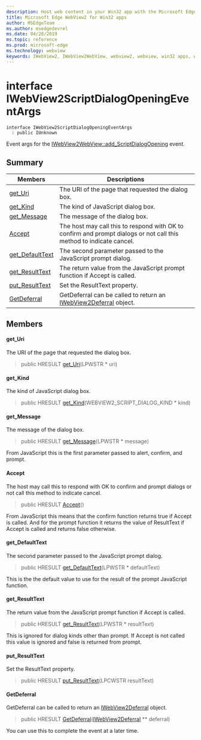 ```yaml
---
description: Host web content in your Win32 app with the Microsoft Edge WebView2 control
title: Microsoft Edge WebView2 for Win32 apps
author: MSEdgeTeam
ms.author: msedgedevrel
ms.date: 04/28/2019
ms.topic: reference
ms.prod: microsoft-edge
ms.technology: webview
keywords: IWebView2, IWebView2WebView, webview2, webview, win32 apps, win32, edge
---
```


# interface IWebView2ScriptDialogOpeningEventArgs 

```
interface IWebView2ScriptDialogOpeningEventArgs
  : public IUnknown
```

Event args for the [IWebView2WebView::add_ScriptDialogOpening](IWebView2WebView.md#interface_i_web_view2_web_view_1a09b052357bb9c498f21124b4113184e0) event.

## Summary

 Members                        | Descriptions
--------------------------------|---------------------------------------------
[get_Uri](#get_uri) | The URI of the page that requested the dialog box.
[get_Kind](#get_kind) | The kind of JavaScript dialog box.
[get_Message](#get_message) | The message of the dialog box.
[Accept](#accept) | The host may call this to respond with OK to confirm and prompt dialogs or not call this method to indicate cancel.
[get_DefaultText](#get_defaulttext) | The second parameter passed to the JavaScript prompt dialog.
[get_ResultText](#get_resulttext) | The return value from the JavaScript prompt function if Accept is called.
[put_ResultText](#put_resulttext) | Set the ResultText property.
[GetDeferral](#getdeferral) | GetDeferral can be called to return an [IWebView2Deferral](IWebView2Deferral.md#interface_i_web_view2_deferral) object.

## Members

#### get_Uri 

The URI of the page that requested the dialog box.

> public HRESULT [get_Uri](#interface_i_web_view2_script_dialog_opening_event_args_1a0d71559c52bfe71bf07baa9577e30010)(LPWSTR * uri)

#### get_Kind 

The kind of JavaScript dialog box.

> public HRESULT [get_Kind](#interface_i_web_view2_script_dialog_opening_event_args_1af421b6f908afd30922ab430bf32e994e)(WEBVIEW2_SCRIPT_DIALOG_KIND * kind)

#### get_Message 

The message of the dialog box.

> public HRESULT [get_Message](#interface_i_web_view2_script_dialog_opening_event_args_1ae03a776cf41fd6a0709a08de6926f229)(LPWSTR * message)

From JavaScript this is the first parameter passed to alert, confirm, and prompt.

#### Accept 

The host may call this to respond with OK to confirm and prompt dialogs or not call this method to indicate cancel.

> public HRESULT [Accept](#interface_i_web_view2_script_dialog_opening_event_args_1a8c641f9f69f57d7d1beca71f6b9a9405)()

From JavaScript this means that the confirm function returns true if Accept is called. And for the prompt function it returns the value of ResultText if Accept is called and returns false otherwise.

#### get_DefaultText 

The second parameter passed to the JavaScript prompt dialog.

> public HRESULT [get_DefaultText](#interface_i_web_view2_script_dialog_opening_event_args_1a0b433c195bdc20a10af9d540afa0467f)(LPWSTR * defaultText)

This is the the default value to use for the result of the prompt JavaScript function.

#### get_ResultText 

The return value from the JavaScript prompt function if Accept is called.

> public HRESULT [get_ResultText](#interface_i_web_view2_script_dialog_opening_event_args_1a29d00a43fb7ccaf60afb1594e9e05f88)(LPWSTR * resultText)

This is ignored for dialog kinds other than prompt. If Accept is not called this value is ignored and false is returned from prompt.

#### put_ResultText 

Set the ResultText property.

> public HRESULT [put_ResultText](#interface_i_web_view2_script_dialog_opening_event_args_1a588201fa46a9127161885befbcc53d00)(LPCWSTR resultText)

#### GetDeferral 

GetDeferral can be called to return an [IWebView2Deferral](IWebView2Deferral.md#interface_i_web_view2_deferral) object.

> public HRESULT [GetDeferral](#interface_i_web_view2_script_dialog_opening_event_args_1aec056d570a28f67a824a2225d422a724)([IWebView2Deferral](IWebView2Deferral.md#interface_i_web_view2_deferral) ** deferral)

You can use this to complete the event at a later time.


